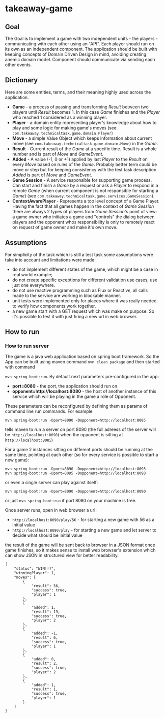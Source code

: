 # takeaway-game

## Goal
The Goal is to implement a game with two independent units - the players - communicating with each other using an "API".
Each player should run on its own as an independent component. The application should be built with keeping concepts of
Domain Driven Design in mind, avoiding creating anemic domain model. Component should communicate via sending each other
events. 

## Dictionary
Here are some entities, terms, and their meaning highly used across the application.

- **Game** - a process of passing and transforming *Result* between two players until *Result* becomes 1. In this case 
*Game* finishes and the *Player* who reached 1 considered as a winning player.
- **Player** - a domain entity representing player's knowledge about how to play and some logic for making game's moves 
(see ```com.takeaway.technicaltask.game.domain.Player```)
- **Move** - a simple Value Object which keeps information about current move 
(see ```com.takeaway.technicaltask.game.domain.Move```) in the *Game*.
- **Result** - Current result of the *Game* at a specific time. Result is a whole number and is part of *Move* and 
*GameEvent*.
- **Added** - A value (-1, 0 or +1) applied by last *Player* to the *Result* on every *Move* based on rules of the *Game*. 
Probably better term could be move or step but for keeping consistency with the test task description. *Added* is part 
of *Move* and *GameEvent*.
- **Game Session** - A service responsible for supporting game process. Can start and finish a *Game* by a request or 
ask a *Player* to respond in a remote *Game* (when current component is not responsible for starting a *Game*) (see
```com.takeaway.technicaltask.game.services.GameSession```).
- **ContextAwarePlayer** - Represents a top level concept of a Game Player. Having the fact that all games happen in the
context of *Game Session* there are always 2 types of players from *Game Session*'s point of view: a game owner who 
initiates a game and "controls" the dialog between players and the opponent whos responsibility is only to remotely 
react on request of game owner and make it's own move.


## Assumptions
For simplicity of the task which is still a test task some assumptions were take into account and limitations were made:

- do not implement different states of the game, which might be a case in real world example;
- do not create specific exceptions for different validation use cases, use just one everywhere.
- do not use reactive programming such as Flux or Reactive, all calls made to the service are working in blockable manner.
- unit tests were implemented only for places where it was really needed to verify how components work together.
- a new game start with a GET request which was make on purpose. So it's possible to test it with just firing a new url
in web browser.  

## How to run

### How to run server

The game is a java web application based on spring boot framework. So the App can be built using maven command 
```mvn clean package``` and then started with command
 
```mvn spring-boot:run```. By default next parameters pre-configured in the app:

- **port=8080** - the port, the application should run on
- **opponent=http://localhost:8080** - the host of another instance of this service which will be playing in the game a 
role of Opponent.

These parameters can be reconfigured by defining them as params of command line run commands. For example

```mvn spring-boot:run -Dport=8090 -Dopponent=http://localhost:8085```

tells maven to run a server on port 8090 (the full adreess of the server will be ```http://localhost:8090```) when the 
opponent is sitting at ```http://localhost:8085```) 
   

For a game 2 instances sitting on different ports should be running at the same time, pointing at each other (so for 
every service is possible to start a new game):

```
mvn spring-boot:run -Dport=8090 -Dopponent=http://localhost:8095
mvn spring-boot:run -Dport=8095 -Dopponent=http://localhost:8090
```

or even a single server can play against itself:

```
mvn spring-boot:run -Dport=8090 -Dopponent=http://localhost:8090
``` 

or just ```mvn spring-boot:run``` if port 8080 on your machine is free.


Once server runs, open in web browser a url: 
- ```http://localhost:8090/play/56``` - for starting a new game with 56 as a initial value
- ```http://localhost:8090/play``` - for starting a new game and let server to decide what should be initial value 

the result of the game will be sent back to browser in a JSON format once game finishes, so it makes sense to install
web browser's extension which can show JSON in structured view for better readability.

```
{
    "status": "WIN!!!",
    "winningPlayer": 1,
    "moves": [
        {
            "result": 56,
            "success": true,
            "player": 1
        },
        {
            "added": 1,
            "result": 19,
            "success": true,
            "player": 2
        },
        {
            "added": -1,
            "result": 6,
            "success": true,
            "player": 1
        },
        {
            "added": 0,
            "result": 2,
            "success": true,
            "player": 2
        },
        {
            "added": 1,
            "result": 1,
            "success": true,
            "player": 1
        }
    ]
}
```